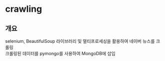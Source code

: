 # crawling

## 개요
selenium, BeautifulSoup 라이브러리 및 멀티프로세싱을 활용하여 네이버 뉴스를 크롤링<br>
크롤링된 데이터를 pymongo를 사용하여 MongoDB에 삽입
